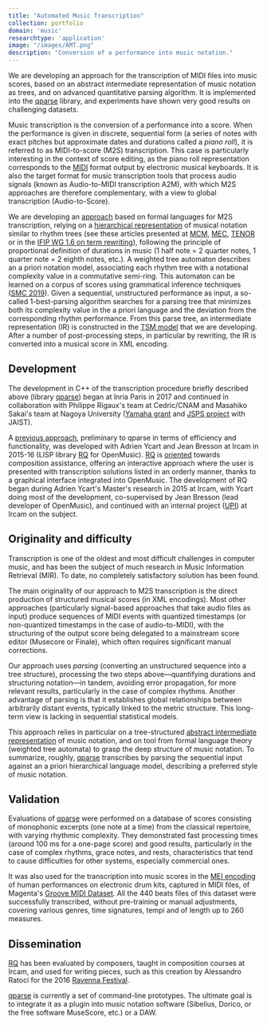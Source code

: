 ```yaml
---
title: "Automated Music Transcription"
collection: portfolio
domain: 'music'
researchtype: 'application'
image: "/images/AMT.png"
description: "Conversion of a performance into music notation."
---
```

We are developing an approach for the transcription of MIDI files into music scores, based on an abstract intermediate representation of music notation as trees, and on advanced quantitative parsing algorithm. It is implemented into the [qparse](software/2017-qparse/) library, and experiments have shown very good results on challenging datasets.  

Music transcription is the conversion of a performance into a score. When the performance is given in discrete, sequential form (a series of notes with exact pitches but approximate dates and durations called a *piano roll*), it is referred to as MIDI-to-score (M2S) transcription. This case is particularly interesting in the context of score editing, as the piano roll representation corresponds to the [MIDI](https://midi.org)  format output by electronic musical keyboards. It is also the target format for music transcription tools that process audio signals (known as Audio-to-MIDI  transcription A2M), with which M2S approaches are therefore complementary, with a view to global transcription (Audio-to-Score).

We are developing an [approach](publication/2019-06-01-A-Parse-based-Framework-for-Coupled-Rhythm-Quantization-and-Score-Structuring)  based on formal languages for M2S transcription, relying on a  [hierarchical representation](portfolio/2024-TSM/) of musical notation similar to rhythm trees (see these articles presented at [MCM](2015-06-01-A-Structural-Theory-of-Rhythm-Notation-based-on-Tree-Representations-and-Term-Rewriting), [MEC](2015-05-01-Towards-an-Equational-Theory-of-Rhythm-Notation), [TENOR](2017-05-01-Generating-equivalent-rhythmic-notations-based-on-rhythm-tree-languages) or in the [IFIP WG 1.6 on term rewriting](publication/2014-07-01-Rhythm-Tree-Rewriting)), following the principle of proportional definition of durations in music (1 half note = 2 quarter notes, 1 quarter note = 2 eighth notes, etc.). A weighted tree automaton describes an a priori notation model, associating each rhythm tree with a notational complexity value in a commutative semi-ring. This automaton can be learned on a corpus of scores using grammatical inference techniques ([SMC 2019](publication/2019-05-01-Modeling-and-Learning-Rhythm-Structure)). Given a sequential, unstructured performance as input, a so-called 1-best-parsing algorithm searches for a parsing tree that minimizes both its complexity value in the a priori language and the deviation from the corresponding rhythm performance. From this parse tree, an intermediate representation (IR) is constructed in the [TSM model](soft/2022-TSM) that we are developing. After a number of post-processing steps, in particular by rewriting, the IR is converted into a musical score in XML encoding.

## Development

The development in C++ of the transcription procedure briefly described above (library [qparse](software/2017-qparse/)) began at Inria Paris in 2017 and continued in collaboration with Philippe Rigaux's team at Cedric/CNAM and Masahiko Sakai's team at Nagoya University ([Yamaha grant](projects/2017-Yamaha/) and [JSPS project](projects/2020-JSPS/) with JAIST).

A [previous approach](2016-09-01-A-Supervised-Approach-for-Rhythm-Transcription-Based-on-Tree-Series-Enumeration), preliminary to qparse in terms of efficiency and functionality, was developed with Adrien Ycart and Jean Bresson at Ircam in 2015-16 (LISP library [RQ](software/2016-RQ/) for OpenMusic). [RQ](software/2016-RQ/) is [oriented](2017-07-01-Interactive-Music-Transcription-based-on-Rhythm-Tree-Languages) towards composition assistance, offering an interactive approach where the user is presented with transcription solutions listed in an orderly manner, thanks to a graphical interface integrated into OpenMusic. The development of RQ began during Adrien Ycart's Master's research in 2015 at Ircam, with Ycart doing most of the development, co-supervised by Jean Bresson (lead developer of OpenMusic), and continued with an internal project ([UPI](projects/2016-RQ/)) at Ircam on the subject.

## Originality and difficulty

Transcription is one of the oldest and most difficult challenges in computer music, and has been the subject of much research in Music Information Retrieval (MIR). To date, no completely satisfactory solution has been found.

The main originality of our approach to M2S transcription is the direct production of structured musical scores (in XML encodings). Most other approaches (particularly signal-based approaches that take audio files as input) produce sequences of MIDI events with quantized timestamps (or non-quantized timestamps in the case of audio-to-MIDI), with the structuring of the output score being delegated to a mainstream score editor (Musecore or Finale), which often requires significant manual corrections. 

Our approach uses *parsing* (converting an unstructured sequence into a tree structure), processing the two steps above—quantifying durations and structuring notation—in tandem, avoiding error propagation, for more relevant results, particularly in the case of complex rhythms. Another advantage of parsing is that it establishes global relationships between arbitrarily distant events, typically linked to the metric structure. This long-term view is lacking in sequential statistical models.

This approach relies in particular on a tree-structured [abstract intermediate representation](portfolio/2024-TSM/) of music notation, and on tool from formal language theory (weighted tree automata) to grasp the deep structure of music notation. To summarize, roughly, [qparse](software/2017-qparse/) transcribes by parsing the sequential input against an a priori hierarchical language model, describing a preferred style of music notation.

## Validation

Evaluations of [qparse](software/2017-qparse/) were performed on a database of scores consisting of monophonic excerpts (one note at a time) from the classical repertoire, with varying rhythmic complexity. They demonstrated fast processing times (around 100 ms for a one-page score) and good results, particularly in the case of complex rhythms, grace notes, and rests, characteristics that tend to cause difficulties for other systems, especially commercial ones.

It was also used for the transcription into music scores in the [MEI encoding](https://music-encoding.org) of human performances on electronic drum kits, captured in MIDI files, of Magenta's [Groove MIDI Dataset](https://magenta.withgoogle.com/datasets/groove). All the 440 beats files of this dataset were successfully transcribed, without pre-training or manual adjustments, covering various genres, time signatures, tempi and of length up to 260 measures.

## Dissemination

[RQ](software/2016-RQ/) has been evaluated by composers, taught in composition courses at Ircam, and used for writing pieces, such as this creation by Alessandro Ratoci for the 2016 [Ravenna Festival](https://www.ravennafestival.org/en/events/?qy=2016).

[qparse](software/2017-qparse/) is currently a set of command-line prototypes. The ultimate goal is to integrate it as a plugin into music notation software (Sibelius, Dorico, or the free software MuseScore, etc.) or a DAW.